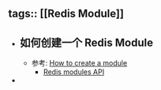 tags:: [[Redis Module]]
---

- ## 如何创建一个 Redis Module
	- 参考: [How to create a module](https://redis.io/community/redis-modules-hub/how-to-build/)
		- [Redis modules API](https://redis.io/docs/latest/develop/reference/modules/)
-